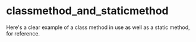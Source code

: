 # classmethod_and_staticmethod
Here's a clear example of a class method in use as well as a static method, for reference.
